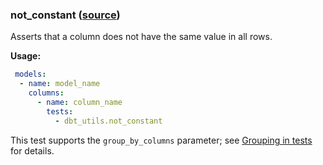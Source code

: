 ### not_constant ([source](https://github.com/dbt-labs/dbt-utils/blob/main/README.md#not_constant-source))

Asserts that a column does not have the same value in all rows.

**Usage:**

```yaml
 models:
  - name: model_name
    columns:
      - name: column_name
        tests:
          - dbt_utils.not_constant
```

This test supports the `group_by_columns` parameter; see [Grouping in tests](grouping_in_tests.md) for details.